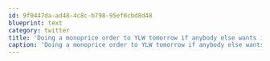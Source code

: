 ```yaml
---
id: 9f0447da-ad48-4c8c-b798-95ef0cbd8d48
blueprint: text
category: twitter
title: 'Doing a monoprice order to YLW tomorrow if anybody else wants in.'
caption: 'Doing a monoprice order to YLW tomorrow if anybody else wants in.'
---
```

